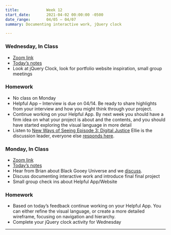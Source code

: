 ```yaml
---
title:            Week 12
start_date:       2021-04-02 00:00:00 -0500
date_range:       04/05 – 04/07
summary: Documenting interactive work, jQuery clock

---
```


### Wednesday, In Class
- [Zoom link](https://zoom.us/j/7047994536?pwd=RThBZ0oyWHd5M2RZcmFNQUVwUFJHUT09)
- [Today&rsquo;s notes](https://paper.dropbox.com/doc/Penn-Week-12a-jQuery-Clocks-Project-Check-In--BIW11QYBxW3REdYYq_rRrDgzAQ-8TdMgucth0E4QVOU9qJ67)
- Look at jQuery Clock, look for portfolio website inspiration, small group meetings

### Homework
- No class on Monday
- Helpful App – Interview is due on 04/14. Be ready to share highlights from your interview and how you might think through your project.
- Continue working on your Helpful App. By next week you should have a firm idea on what your project is about and the contents, and you should have started exploring the visual language in more detail
- Listen to [New Ways of Seeing Episode 3: Digital Justice](https://www.bbc.co.uk/sounds/play/m0004mc4) Ellie is the discussion leader, everyone else [responds here](https://paper.dropbox.com/doc/Penn-Art-of-Web-S21-Reading-Reflections--BDZ0zkddIHdHnjlunCHHcLmVAQ-S1JiF65jZGoyxtwx4EUPf).

### Monday, In Class

- [Zoom link](https://zoom.us/j/7047994536?pwd=RThBZ0oyWHd5M2RZcmFNQUVwUFJHUT09)
- [Today&rsquo;s notes](https://paper.dropbox.com/doc/Penn-Week-11a-Documenting-Interactive-Work-Project-Check-In--BIMXDCRi1_apTUK_YzK4~Y_kAQ-S3OCz7YyVeWOMVmk6NJ4U)
- Hear from Brian about Black Gooey Universe and we [discuss](https://paper.dropbox.com/doc/Penn-Art-of-Web-S21-Reading-Reflections--BHd5R0HQvaKv0SG9scYPox0MAQ-S1JiF65jZGoyxtwx4EUPf).
- Discuss documenting interactive work and introduce final final project
- Small group check ins about Helpful App/Website

### Homework
- Based on today&rsquo;s feedback continue working on your Helpful App. You can either refine the visual language, or create a more detailed wireframe, focusing on navigation and hierarchy.
- Complete your jQuery clock activity for Wednesday

---